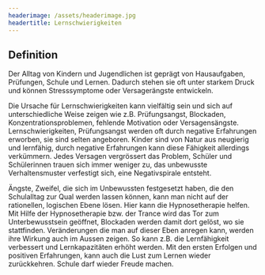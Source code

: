 ```yaml
---
headerimage: /assets/headerimage.jpg
headertitle: Lernschwierigkeiten
---
```


## Definition
Der Alltag von Kindern und Jugendlichen ist geprägt von Hausaufgaben, Prüfungen, Schule und Lernen. Dadurch stehen sie oft unter starkem Druck und können Stresssymptome oder Versagerängste entwickeln.

Die Ursache für Lernschwierigkeiten kann vielfältig sein und sich auf unterschiedliche Weise zeigen wie z.B. Prüfungsangst, Blockaden, Konzentrationsproblemen, fehlende Motivation oder Versagensängste. Lernschwierigkeiten, Prüfungsangst werden oft durch negative Erfahrungen erworben, sie sind selten angeboren. Kinder sind von Natur aus neugierig und lernfähig, durch negative Erfahrungen kann diese Fähigkeit allerdings verkümmern. Jedes Versagen vergrössert das Problem, Schüler und Schülerinnen trauen sich immer weniger zu, das unbewusste Verhaltensmuster verfestigt sich, eine Negativspirale entsteht.

Ängste, Zweifel, die sich im Unbewussten festgesetzt haben, die den Schulalltag zur Qual werden lassen können, kann man nicht auf der rationellen, logischen Ebene lösen. Hier kann die Hypnosetherapie helfen. Mit Hilfe der Hypnosetherapie bzw. der Trance wird das Tor zum Unterbewusstsein geöffnet, Blockaden werden damit dort gelöst, wo sie stattfinden. Veränderungen die man auf dieser Eben anregen kann, werden ihre Wirkung auch im Aussen zeigen. So kann z.B. die Lernfähigkeit verbessert und Lernkapazitäten erhöht werden.
Mit den ersten Erfolgen und positiven Erfahrungen, kann auch die Lust zum Lernen wieder zurückkehren. Schule darf wieder Freude machen.